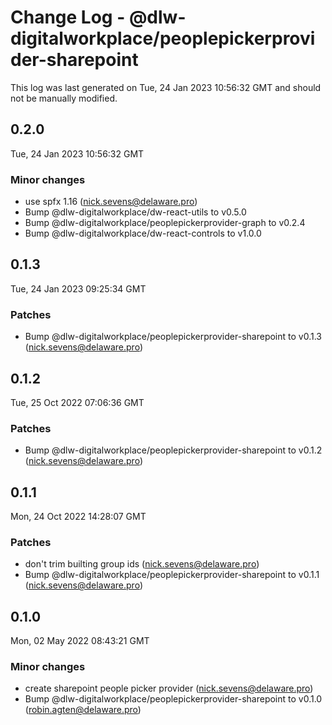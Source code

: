 # Change Log - @dlw-digitalworkplace/peoplepickerprovider-sharepoint

This log was last generated on Tue, 24 Jan 2023 10:56:32 GMT and should not be manually modified.

<!-- Start content -->

## 0.2.0

Tue, 24 Jan 2023 10:56:32 GMT

### Minor changes

- use spfx 1.16 (nick.sevens@delaware.pro)
- Bump @dlw-digitalworkplace/dw-react-utils to v0.5.0
- Bump @dlw-digitalworkplace/peoplepickerprovider-graph to v0.2.4
- Bump @dlw-digitalworkplace/dw-react-controls to v1.0.0

## 0.1.3

Tue, 24 Jan 2023 09:25:34 GMT

### Patches

- Bump @dlw-digitalworkplace/peoplepickerprovider-sharepoint to v0.1.3 (nick.sevens@delaware.pro)

## 0.1.2

Tue, 25 Oct 2022 07:06:36 GMT

### Patches

- Bump @dlw-digitalworkplace/peoplepickerprovider-sharepoint to v0.1.2 (nick.sevens@delaware.pro)

## 0.1.1

Mon, 24 Oct 2022 14:28:07 GMT

### Patches

- don't trim builting group ids (nick.sevens@delaware.pro)
- Bump @dlw-digitalworkplace/peoplepickerprovider-sharepoint to v0.1.1 (nick.sevens@delaware.pro)

## 0.1.0

Mon, 02 May 2022 08:43:21 GMT

### Minor changes

- create sharepoint people picker provider (nick.sevens@delaware.pro)
- Bump @dlw-digitalworkplace/peoplepickerprovider-sharepoint to v0.1.0 (robin.agten@delaware.pro)
